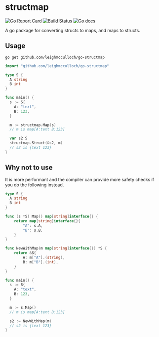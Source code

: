 # structmap

[![Go Report Card](https://goreportcard.com/badge/github.com/leighmcculloch/go-structmap)](https://goreportcard.com/report/github.com/leighmcculloch/go-structmap)
[![Build Status](https://img.shields.io/travis/leighmcculloch/go-structmap.svg)](https://travis-ci.org/leighmcculloch/go-structmap)
[![Go docs](https://img.shields.io/badge/godoc-reference-blue.svg)](https://godoc.org/github.com/leighmcculloch/go-structmap)

A go package for converting structs to maps, and maps to structs.

## Usage

```
go get github.com/leighmcculloch/go-structmap
```

```go
import "github.com/leighmcculloch/go-structmap"

type S {
  A string
  B int
}

func main() {
  s := S{
    A: "text",
    B: 123,
  }

  m := structmap.Map(s)
  // m is map[A:text B:123]

  var s2 S
  structmap.Struct(&s2, m)
  // s2 is {text 123}
}
```

## Why not to use

It is more performant and the compiler can provide more safety checks if you do the following instead.

```go
type S {
  A string
  B int
}

func (s *S) Map() map[string]interface{} {
	return map[string]interface{}{
		"A": s.A,
		"B": s.B,
	}
}

func NewWithMap(m map[string]interface{}) *S {
	return &S{
		A: m["A"].(string),
		B: m["B"].(int),
	}
}

func main() {
  s := S{
    A: "text",
    B: 123,
  }

  m := s.Map()
  // m is map[A:text B:123]

  s2 := NewWithMap(m)
  // s2 is {text 123}
}
```
